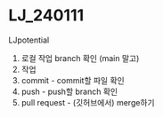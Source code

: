 # LJ_240111
LJpotential

1) 로컬 작업 branch 확인 (main 말고)
2) 작업
3) commit - commit할 파일 확인
4) push - push할 branch 확인
5) pull request - (깃허브에서) merge하기
